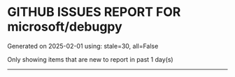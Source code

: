
# GITHUB ISSUES REPORT FOR microsoft/debugpy


Generated on 2025-02-01 using: stale=30, all=False


Only showing items that are new to report in past 1 day(s)


---




















